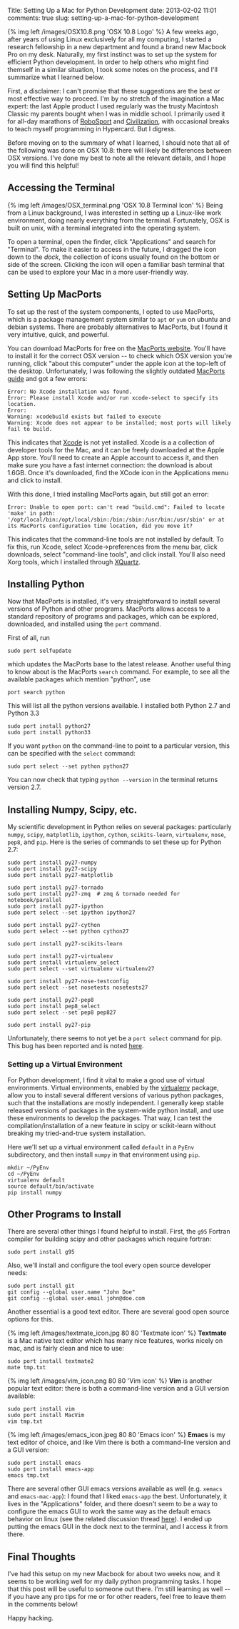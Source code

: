 Title: Setting Up a Mac for Python Development
date: 2013-02-02 11:01
comments: true
slug: setting-up-a-mac-for-python-development

<!-- PELICAN_BEGIN_SUMMARY -->

{% img left /images/OSX10.8.png 'OSX 10.8 Logo' %} A few weeks ago,
after years of using Linux exclusively for all my computing,
I started a research fellowship in a new department
and found a brand new Macbook Pro on my
desk.  Naturally, my first instinct was to set up the system for efficient
Python development.  In order to help others who  might find themself in a
similar situation, I took some notes on the process, and I'll summarize
what I learned below.

<!-- PELICAN_END_SUMMARY -->

First, a disclaimer: I can't promise that these suggestions are the best or most
effective way to proceed.  I'm by no stretch of the imagination
a Mac expert: the last Apple product I used regularly was the trusty
Macintosh Classic my parents bought when I was in middle school.  I
primarily used it for all-day marathons of
[RoboSport](http://en.wikipedia.org/wiki/RoboSport) and
[Civilization](http://en.wikipedia.org/wiki/Civilization_%28video_game%29),
with occasional breaks to teach myself programming in Hypercard. But I digress.

Before moving on to the summary of what I learned,
I should note that all of the following was done on OSX 10.8: there
will likely be differences between OSX versions.  I've done my best to note
all the relevant details, and I hope you will find this helpful!


## Accessing the Terminal ##
{% img left /images/OSX_terminal.png 'OSX 10.8 Terminal Icon' %} 
Being from a Linux background, I was interested in setting up a
Linux-like work environment, doing nearly everything from the terminal.
Fortunately, OSX is built on unix, with a terminal integrated into the
operating system.

To open a terminal, open the finder, click "Applications" and search for
"Terminal".  To make it easier to access in the future, I dragged the icon down
to the *dock*, the collection of icons usually found on the bottom or side
of the screen.  Clicking the icon will open a familiar bash terminal that
can be used to explore your Mac in a more user-friendly way.



## Setting Up MacPorts ##
To set up the rest of the system components, I opted to use MacPorts, which is
a package management system similar to ``apt`` or ``yum`` on ubuntu and
debian systems.  There are probably alternatives to MacPorts, but I found
it very intuitive, quick, and powerful.

You can download MacPorts for free on the
[MacPorts website](http://www.macports.org).  You'll have to install it for
the correct OSX version --  to check which OSX version you're running,
click "about this computer" under the apple icon at the top-left of
the desktop. Unfortunately, I was following the slightly outdated
[MacPorts guide](http://guide.macports.org/) and got a few errors:

```
Error: No Xcode installation was found.
Error: Please install Xcode and/or run xcode-select to specify its location.
Error:
Warning: xcodebuild exists but failed to execute
Warning: Xcode does not appear to be installed; most ports will likely fail to build.
```

This indicates that [Xcode](https://developer.apple.com/xcode/)
is not yet installed.  Xcode is a a collection of developer tools for the
Mac, and it can be freely downloaded at the Apple App store.  You'll need
to create an Apple account to access it, and then make sure you have a
fast internet connection: the download is about 1.6GB.  Once it's downloaded,
find the XCode icon in the Applications menu and click to install.

With this done, I tried installing MacPorts again, but still got an error:

```
Error: Unable to open port: can't read "build.cmd": Failed to locate 'make' in path: '/opt/local/bin:/opt/local/sbin:/bin:/sbin:/usr/bin:/usr/sbin' or at its MacPorts configuration time location, did you move it?
```

This indicates that the command-line tools are not installed by default.
To fix this, run Xcode, select Xcode->preferences from the menu bar, click
downloads, select "command-line tools", and click install.
You'll also need Xorg tools, which I installed through
[XQuartz](http://xquartz.macosforge.org/landing/).


## Installing Python ##
Now that MacPorts is installed, it's very straightforward to install several
versions of Python and other programs.  MacPorts allows access to a standard
repository of programs and packages, which can be explored, downloaded, and
installed using the ``port`` command.

First of all, run

```
sudo port selfupdate
```

which updates the MacPorts base to the latest release.  Another useful
thing to know about is the MacPorts ``search`` command.  For example, to
see all the available packages which mention "python", use

```
port search python
```

This will list all the python versions available.  I installed both Python
2.7 and Python 3.3

```
sudo port install python27
sudo port install python33
```

If you want ``python`` on the command-line to point to a particular version,
this can be specified with the ``select`` command:

```
sudo port select --set python python27
```

You can now check that typing ``python --version`` in the terminal returns
version 2.7.


## Installing Numpy, Scipy, etc. ##
My scientific development in Python relies on several packages:
particularly ``numpy``, ``scipy``, ``matplotlib``, ``ipython``, ``cython``,
``scikits-learn``, ``virtualenv``, ``nose``, ``pep8``, and ``pip``.
Here is the series of commands to set these up for Python 2.7:

```
sudo port install py27-numpy
sudo port install py27-scipy
sudo port install py27-matplotlib

sudo port install py27-tornado
sudo port install py27-zmq  # zmq & tornado needed for notebook/parallel
sudo port install py27-ipython
sudo port select --set ipython ipython27

sudo port install py27-cython
sudo port select --set python cython27

sudo port install py27-scikits-learn

sudo port install py27-virtualenv
sudo port install virtualenv_select
sudo port select --set virtualenv virtualenv27

sudo port install py27-nose-testconfig
sudo port select --set nosetests nosetests27

sudo port install py27-pep8
sudo port install pep8_select
sudo port select --set pep8 pep827

sudo port install py27-pip
```
Unfortunately, there seems to not yet be a ``port select`` command
for pip.  This bug has been reported and is noted
[here](http://trac.macports.org/ticket/36178).


### Setting up a Virtual Environment ###
For Python development, I find it vital to make a good use of virtual
environments.  Virtual environments, enabled by the
[virtualenv](http://pypi.python.org/pypi/virtualenv) package,
allow you to install several different versions of various python packages,
such that the installations are mostly independent.  I generally keep
stable released versions of packages in the system-wide python install,
and use these environments to develop the packages.  That way, I can
test the compilation/installation of a new feature in scipy or scikit-learn
without breaking my tried-and-true system installation.

Here we'll set up a virtual environment called ``default``
in a ``PyEnv`` subdirectory, and
then install ``numpy`` in that environment using ``pip``.
```
mkdir ~/PyEnv
cd ~/PyEnv
virtualenv default
source default/bin/activate
pip install numpy
```


## Other Programs to Install ##
There are several other things I found helpful to install.  First, the ``g95``
Fortran compiler for building scipy and other packages which require fortran:
```
sudo port install g95
```
Also, we'll install and configure the tool every open source developer needs:
```
sudo port install git
git config --global user.name "John Doe"
git config --global user.email john@doe.com
```

Another essential is a good text editor.  There are several good open source
options for this.

{% img left /images/textmate_icon.jpg 80 80 'Textmate icon' %}
**Textmate** is a Mac native text editor which has many nice features, works
nicely on mac, and is fairly clean and nice to use:
```
sudo port install textmate2
mate tmp.txt
```

{% img left /images/vim_icon.png 80 80 'Vim icon' %}
**Vim** is another popular text editor: there is both a command-line version
and a GUI version available:
```
sudo port install vim
sudo port install MacVim
vim tmp.txt
```

{% img left /images/emacs_icon.jpeg 80 80 'Emacs icon' %}
**Emacs** is my text editor of choice, and like Vim there is both a
command-line version and a GUI version:
```
sudo port install emacs
sudo port install emacs-app
emacs tmp.txt
```
There are several other GUI emacs versions available as well (e.g.
``xemacs`` and ``emacs-mac-app``): I found that I liked ``emacs-app`` the
best.  Unfortunately, it lives in the "Applications" folder, and there
doesn't seem to be a way to configure the emacs GUI to work the same way
as the default emacs behavior on linux (see the related discussion thread
[here](http://stackoverflow.com/questions/10171280/how-to-launch-gui-emacs-from-command-line-in-osx)).
I ended up putting the emacs GUI in the dock next to the terminal, and I
access it from there.


## Final Thoughts ##
I've had this setup on my new Macbook for about two weeks now,
and it seems to be working well for my daily python programming tasks.
I hope that this post will be useful to someone out there.  I'm still
learning as well -- if you have any pro tips for me or for other readers,
feel free to leave them in the comments below!

Happy hacking.
